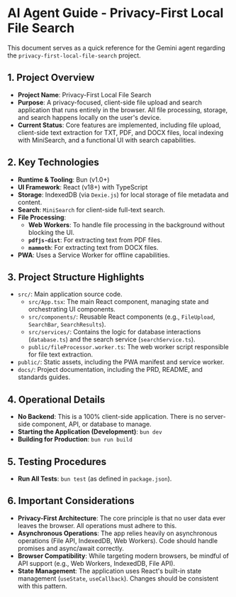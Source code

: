 # AI Agent Guide - Privacy-First Local File Search

This document serves as a quick reference for the Gemini agent regarding the
`privacy-first-local-file-search` project.

## 1. Project Overview

- **Project Name**: Privacy-First Local File Search
- **Purpose**: A privacy-focused, client-side file upload and search
  application that runs entirely in the browser. All file processing, storage, and
  search happens locally on the user's device.
- **Current Status**: Core features are implemented, including file upload, client-side text extraction for TXT, PDF, and DOCX files, local indexing with MiniSearch, and a functional UI with search capabilities.

## 2. Key Technologies

- **Runtime & Tooling**: Bun (v1.0+)
- **UI Framework**: React (v18+) with TypeScript
- **Storage**: IndexedDB (via `Dexie.js`) for local storage of file metadata and content.
- **Search**: `MiniSearch` for client-side full-text search.
- **File Processing**:
    - **Web Workers**: To handle file processing in the background without blocking the UI.
    - **`pdfjs-dist`**: For extracting text from PDF files.
    - **`mammoth`**: For extracting text from DOCX files.
- **PWA**: Uses a Service Worker for offline capabilities.

## 3. Project Structure Highlights

- `src/`: Main application source code.
  - `src/App.tsx`: The main React component, managing state and orchestrating UI components.
  - `src/components/`: Reusable React components (e.g., `FileUpload`, `SearchBar`, `SearchResults`).
  - `src/services/`: Contains the logic for database interactions (`database.ts`) and the search service (`searchService.ts`).
  - `public/fileProcessor.worker.ts`: The web worker script responsible for file text extraction.
- `public/`: Static assets, including the PWA manifest and service worker.
- `docs/`: Project documentation, including the PRD, README, and standards guides.

## 4. Operational Details

- **No Backend**: This is a 100% client-side application. There is no server-side component, API, or database to manage.
- **Starting the Application (Development)**: `bun dev`
- **Building for Production**: `bun run build`

## 5. Testing Procedures

- **Run All Tests**: `bun test` (as defined in `package.json`).

## 6. Important Considerations

- **Privacy-First Architecture**: The core principle is that no user data ever leaves the browser. All operations must adhere to this.
- **Asynchronous Operations**: The app relies heavily on asynchronous operations (File API, IndexedDB, Web Workers). Code should handle promises and async/await correctly.
- **Browser Compatibility**: While targeting modern browsers, be mindful of API support (e.g., Web Workers, IndexedDB, File API).
- **State Management**: The application uses React's built-in state management (`useState`, `useCallback`). Changes should be consistent with this pattern.
